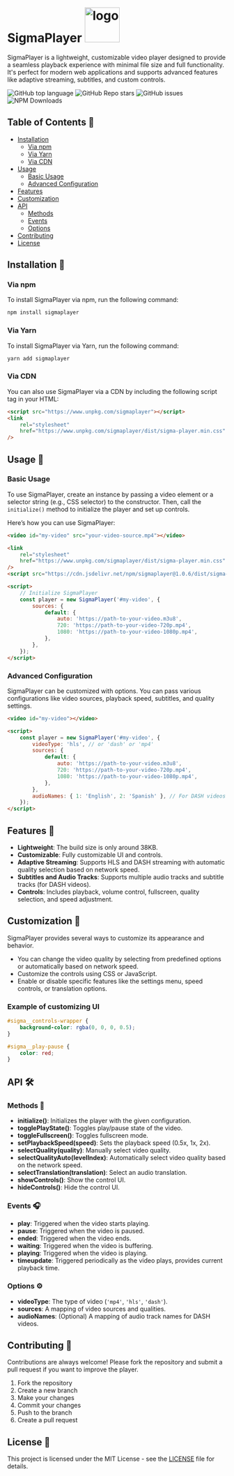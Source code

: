 # SigmaPlayer  <img src="https://github.com/user-attachments/assets/7bb08681-bc07-4347-9fbc-d57e196055b6" alt="logo" width="80"/>

SigmaPlayer is a lightweight, customizable video player designed to provide a seamless playback experience with minimal file size and full functionality. It's perfect for modern web applications and supports advanced features like adaptive streaming, subtitles, and custom controls.

![GitHub top language](https://img.shields.io/github/languages/top/zachey01/SigmaPlayer)
![GitHub Repo stars](https://img.shields.io/github/stars/zachey01/SigmaPlayer)
![GitHub issues](https://img.shields.io/github/issues/zachey01/SigmaPlayer)
![NPM Downloads](https://img.shields.io/npm/dm/sigmaplayer)

## Table of Contents 📑

-   [Installation](#installation)
    -   [Via npm](#via-npm)
    -   [Via Yarn](#via-yarn)
    -   [Via CDN](#via-cdn)
-   [Usage](#usage)
    -   [Basic Usage](#basic-usage)
    -   [Advanced Configuration](#advanced-configuration)
-   [Features](#features)
-   [Customization](#customization)
-   [API](#api)
    -   [Methods](#methods)
    -   [Events](#events)
    -   [Options](#options)
-   [Contributing](#contributing)
-   [License](#license)

## Installation 🚀

### Via npm

To install SigmaPlayer via npm, run the following command:

```bash
npm install sigmaplayer
```

### Via Yarn

To install SigmaPlayer via Yarn, run the following command:

```bash
yarn add sigmaplayer
```

### Via CDN

You can also use SigmaPlayer via a CDN by including the following script tag in your HTML:

```html
<script src="https://www.unpkg.com/sigmaplayer"></script>
<link
    rel="stylesheet"
    href="https://www.unpkg.com/sigmaplayer/dist/sigma-player.min.css"
/>
```

## Usage 📄

### Basic Usage

To use SigmaPlayer, create an instance by passing a video element or a selector string (e.g., CSS selector) to the constructor. Then, call the `initialize()` method to initialize the player and set up controls.

Here’s how you can use SigmaPlayer:

```html
<video id="my-video" src="your-video-source.mp4"></video>

<link
    rel="stylesheet"
    href="https://www.unpkg.com/sigmaplayer/dist/sigma-player.min.css"
/>
<script src="https://cdn.jsdelivr.net/npm/sigmaplayer@1.0.6/dist/sigma-player.min.js"></script>

<script>
    // Initialize SigmaPlayer
    const player = new SigmaPlayer('#my-video', {
        sources: {
            default: {
                auto: 'https://path-to-your-video.m3u8',
                720: 'https://path-to-your-video-720p.mp4',
                1080: 'https://path-to-your-video-1080p.mp4',
            },
        },
    });
</script>
```

### Advanced Configuration

SigmaPlayer can be customized with options. You can pass various configurations like video sources, playback speed, subtitles, and quality settings.

```html
<video id="my-video"></video>

<script>
    const player = new SigmaPlayer('#my-video', {
        videoType: 'hls', // or 'dash' or 'mp4'
        sources: {
            default: {
                auto: 'https://path-to-your-video.m3u8',
                720: 'https://path-to-your-video-720p.mp4',
                1080: 'https://path-to-your-video-1080p.mp4',
            },
        },
        audioNames: { 1: 'English', 2: 'Spanish' }, // For DASH videos with multiple audio tracks
    });
</script>
```

## Features 🌟

-   **Lightweight**: The build size is only around 38KB.
-   **Customizable**: Fully customizable UI and controls.
-   **Adaptive Streaming**: Supports HLS and DASH streaming with automatic quality selection based on network speed.
-   **Subtitles and Audio Tracks**: Supports multiple audio tracks and subtitle tracks (for DASH videos).
-   **Controls**: Includes playback, volume control, fullscreen, quality selection, and speed adjustment.

## Customization 🎨

SigmaPlayer provides several ways to customize its appearance and behavior.

-   You can change the video quality by selecting from predefined options or automatically based on network speed.
-   Customize the controls using CSS or JavaScript.
-   Enable or disable specific features like the settings menu, speed controls, or translation options.

### Example of customizing UI

```css
#sigma__controls-wrapper {
    background-color: rgba(0, 0, 0, 0.5);
}

#sigma__play-pause {
    color: red;
}
```

## API 🛠️

### Methods 📡

-   **initialize()**: Initializes the player with the given configuration.
-   **togglePlayState()**: Toggles play/pause state of the video.
-   **toggleFullscreen()**: Toggles fullscreen mode.
-   **setPlaybackSpeed(speed)**: Sets the playback speed (0.5x, 1x, 2x).
-   **selectQuality(quality)**: Manually select video quality.
-   **selectQualityAuto(levelIndex)**: Automatically select video quality based on the network speed.
-   **selectTranslation(translation)**: Select an audio translation.
-   **showControls()**: Show the control UI.
-   **hideControls()**: Hide the control UI.

### Events 🎧

-   **play**: Triggered when the video starts playing.
-   **pause**: Triggered when the video is paused.
-   **ended**: Triggered when the video ends.
-   **waiting**: Triggered when the video is buffering.
-   **playing**: Triggered when the video is playing.
-   **timeupdate**: Triggered periodically as the video plays, provides current playback time.

### Options ⚙️

-   **videoType**: The type of video (`'mp4'`, `'hls'`, `'dash'`).
-   **sources**: A mapping of video sources and qualities.
-   **audioNames**: (Optional) A mapping of audio track names for DASH videos.

## Contributing 🤝

Contributions are always welcome! Please fork the repository and submit a pull request if you want to improve the player.

1. Fork the repository
2. Create a new branch
3. Make your changes
4. Commit your changes
5. Push to the branch
6. Create a pull request

## License 📜

This project is licensed under the MIT License - see the [LICENSE](LICENSE) file for details.
